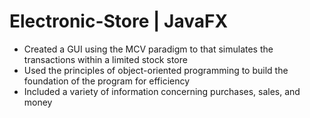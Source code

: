 # Electronic-Store | JavaFX
- Created a GUI using the MCV paradigm to that simulates the transactions within a limited stock store
- Used the principles of object-oriented programming to build the foundation of the program for efficiency 
- Included a variety of information concerning purchases, sales, and money
